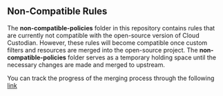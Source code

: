 ## Non-Compatible Rules
The <strong>non-compatible-policies</strong> folder in this repository contains rules that are currently not compatible with the open-source version of Cloud Custodian. However, these rules will become compatible once custom filters and resources are merged into the open-source project. The <strong>non-compatible-policies</strong> folder serves as a temporary holding space until the necessary changes are made and merged to upstream.

You can track the progress of the merging process through the following [link](https://github.com/cloud-custodian/cloud-custodian/issues/8358)